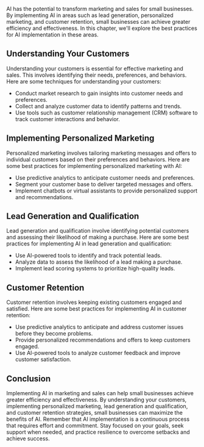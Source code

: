

AI has the potential to transform marketing and sales for small businesses. By implementing AI in areas such as lead generation, personalized marketing, and customer retention, small businesses can achieve greater efficiency and effectiveness. In this chapter, we'll explore the best practices for AI implementation in these areas.

Understanding Your Customers
----------------------------

Understanding your customers is essential for effective marketing and sales. This involves identifying their needs, preferences, and behaviors. Here are some techniques for understanding your customers:

* Conduct market research to gain insights into customer needs and preferences.
* Collect and analyze customer data to identify patterns and trends.
* Use tools such as customer relationship management (CRM) software to track customer interactions and behavior.

Implementing Personalized Marketing
-----------------------------------

Personalized marketing involves tailoring marketing messages and offers to individual customers based on their preferences and behaviors. Here are some best practices for implementing personalized marketing with AI:

* Use predictive analytics to anticipate customer needs and preferences.
* Segment your customer base to deliver targeted messages and offers.
* Implement chatbots or virtual assistants to provide personalized support and recommendations.

Lead Generation and Qualification
---------------------------------

Lead generation and qualification involve identifying potential customers and assessing their likelihood of making a purchase. Here are some best practices for implementing AI in lead generation and qualification:

* Use AI-powered tools to identify and track potential leads.
* Analyze data to assess the likelihood of a lead making a purchase.
* Implement lead scoring systems to prioritize high-quality leads.

Customer Retention
------------------

Customer retention involves keeping existing customers engaged and satisfied. Here are some best practices for implementing AI in customer retention:

* Use predictive analytics to anticipate and address customer issues before they become problems.
* Provide personalized recommendations and offers to keep customers engaged.
* Use AI-powered tools to analyze customer feedback and improve customer satisfaction.

Conclusion
----------

Implementing AI in marketing and sales can help small businesses achieve greater efficiency and effectiveness. By understanding your customers, implementing personalized marketing, lead generation and qualification, and customer retention strategies, small businesses can maximize the benefits of AI. Remember that AI implementation is a continuous process that requires effort and commitment. Stay focused on your goals, seek support when needed, and practice resilience to overcome setbacks and achieve success.
